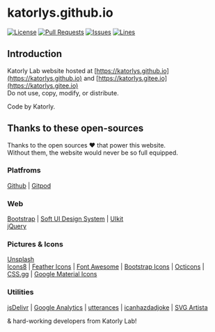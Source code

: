 # katorlys.github.io
[![License](https://img.shields.io/badge/license-CC%20BY--NC--ND--4.0-green?style=flat-square)](http://creativecommons.org/licenses/by-nc-nd/4.0) [![Pull Requests](https://img.shields.io/github/issues-pr-closed/katorlys/katorlys.github.io?style=flat-square)](https://github.com/katorlys/katorlys.github.io/pulls) [![Issues](https://img.shields.io/github/issues-closed/katorlys/katorlys.github.io?style=flat-square)](https://github.com/katorlys/katorlys.github.io/issues) [![Lines](https://img.shields.io/tokei/lines/github/katorlys/katorlys.github.io?style=flat-square)](https://github.com/katorlys/katorlys.github.io)

## Introduction
Katorly Lab website hosted at [https://katorlys.github.io](https://katorlys.github.io) and [https://katorlys.gitee.io](https://katorlys.gitee.io)  
Do not use, copy, modify, or distribute.  

Code by Katorly.  

## Thanks to these open-sources
Thanks to the open sources ❤ that power this website.  
Without them, the website would never be so full equipped.  

### Platfroms
[Github](https://github.com) | [Gitpod](https://gitpod.io)  
### Web
[Bootstrap](https://getbootstrap.com) | [Soft UI Design System](https://github.com/creativetimofficial/soft-ui-design-system) | [UIkit](https://getuikit.com)  
[jQuery](https://jquery.com)  
### Pictures & Icons
[Unsplash](https://unsplash.com)  
[Icons8](https://icons8.com) | [Feather Icons](https://feathericons.com) | [Font Awesome](https://fontawesome.com) | [Bootstrap Icons](https://icons.getbootstrap.com) | [Octicons](https://primer.style/octicons ) | [CSS.gg](https://css.gg) | [Google Material Icons](https://material.io/resources/icons)  
### Utilities
[jsDelivr](https://www.jsdelivr.com) | [Google Analytics](https://analytics.google.com) | [utterances](https://utteranc.es) | [icanhazdadjoke](https://icanhazdadjoke.com) | [SVG Artista](https://svgartista.net)  

& hard-working developers from Katorly Lab!